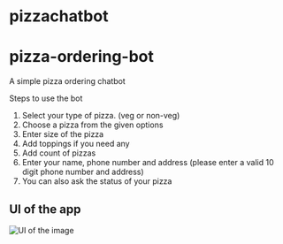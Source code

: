 # pizzachatbot
# pizza-ordering-bot <br/>
A simple pizza ordering chatbot

Steps to use the bot<br/>
1. Select your type of pizza. (veg or non-veg)
2. Choose a pizza from the given options
3. Enter size of the pizza
4. Add toppings if you need any
5. Add count of pizzas
6. Enter your name, phone number and address (please enter a valid 10 digit phone number and address)
7. You can also ask the status of your pizza


## UI of the app
![UI of the image](pizza-ordering-bot-master/images/UI.png)
